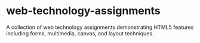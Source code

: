 # web-technology-assignments
A collection of web technology assignments demonstrating HTML5 features including forms, multimedia, canvas, and layout techniques.
